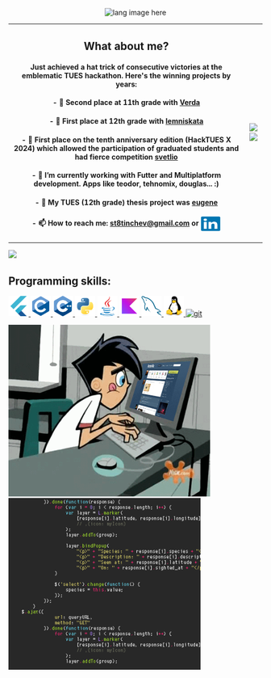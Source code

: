 <p align="center">
  <img width="30%" src="lang.gif" alt="lang image here" />
</p>

<!-- <p align="center"> 
  <img src="https://komarev.com/ghpvc/?username=StoyanTinchev&label=Profile%20visits&color=000000&style=flat" alt="StoyanTinchev"/>
</p> -->

<table align="center" width="100%" height="100%">
  <tr>
    <td align="center">
        <h2>What about me?</h2>
        <h4>Just achieved a hat trick of consecutive victories at the emblematic TUES hackathon. Here's the winning projects by years:</h4>
        <h4>- 🔭 Second place at 11th grade with <a href="https://github.com/boki1/verda">Verda</a></h4>
        <h4>- 🔭 First place at 12th grade with <a href="https://github.com/VayerMaking/lemniskata">lemniskata</a></h4>
        <h4>- 🔭 First place on the tenth anniversary edition (HackTUES X 2024) which allowed the participation of graduated students and had fierce competition <a href="https://github.com/svetl-io">svetlio</a></h4>
        <h4>- 🌱 I’m currently working with Futter and Multiplatform development. Apps like teodor, tehnomix, douglas... :)</h4>
        <h4>- 🔭 My TUES (12th grade) thesis project was <a href="https://github.com/boki1/eugene">eugene</a></h4>
        <h4>- 📫 How to reach me: <a href="mailto:st8tinchev@gmail.com">st8tinchev@gmail.com</a> or <a href="https://www.linkedin.com/in/stoyan-tinchev-524949208" target="blank"><img align="center" src="https://raw.githubusercontent.com/devicons/devicon/master/icons/linkedin/linkedin-original.svg" alt="stoyan-tinchev" height="30" width="40" /></a></h4>
 </td>
    <td align="center">
        <img width="100%" src="https://github-readme-stats.vercel.app/api?username=StoyanTinchev&show_icons=true&theme=merko&hide_border=true" />
        <img width="100%" src="https://github-readme-stats.vercel.app/api/top-langs/?username=StoyanTinchev&layout=compact&langs_count=10&show_icons=true&count_private=true&theme=merko&hide=Python,JavaScript" />
    </td>
  </tr>  
</table>
<img width="100%" src="https://github-readme-streak-stats.herokuapp.com/?user=StoyanTinchev&show_icons=true&locale=en&layout=demo&theme=merko&hide_border=true" />

## Programming skills:
<p align="left"> 
<a href="https://flutter.dev" target="_blank"> <img src="https://raw.githubusercontent.com/devicons/devicon/master/icons/flutter/flutter-original.svg" alt="c" width="40" height="40"/> </a>
<a href="https://www.cprogramming.com/" target="_blank"> <img src="https://raw.githubusercontent.com/devicons/devicon/master/icons/c/c-original.svg" alt="c" width="40" height="40"/> </a> 
<a href="https://www.w3schools.com/cpp/" target="_blank"> <img src="https://raw.githubusercontent.com/devicons/devicon/master/icons/cplusplus/cplusplus-original.svg" alt="cplusplus" width="40" height="40"/> </a> 
<a href="https://www.python.org" target="_blank"> <img src="https://raw.githubusercontent.com/devicons/devicon/master/icons/python/python-original.svg" alt="python" width="40" height="40"/> </a> 
<a href="https://www.java.com" target="_blank"> <img src="https://raw.githubusercontent.com/devicons/devicon/master/icons/java/java-original.svg" alt="java" width="40" height="40"/> </a> 
<a href="https://www.java.com" target="_blank"> <img src="https://raw.githubusercontent.com/devicons/devicon/master/icons/kotlin/kotlin-original.svg" alt="java" width="40" height="40"/> </a> 
<a href="https://www.mysql.com/" target="_blank"> <img src="https://raw.githubusercontent.com/devicons/devicon/master/icons/mysql/mysql-original.svg" alt="mysql" width="40" height="40"/> </a> 
<a href="https://www.linux.org/" target="_blank"> <img src="https://raw.githubusercontent.com/devicons/devicon/master/icons/linux/linux-original.svg" alt="linux" width="40" height="40"/> </a> 
<a href="https://git-scm.com/" target="_blank"> <img src="https://www.vectorlogo.zone/logos/git-scm/git-scm-icon.svg" alt="git" width="40" height="40"/> </a> </p>

<p align="left">
  <img src="https://github.com/StoyanTinchev/StoyanTinchev/blob/main/me.gif" width=400 height=340>
  <img src="https://github.com/StoyanTinchev/StoyanTinchev/blob/main/new.gif" height=340/>
</p>

<!--
**StoyanTinchev/StoyanTinchev** is a ✨ _special_ ✨ repository because its `README.md` (this file) appears on your GitHub profile.

Here are some ideas to get you started:

- 🔭 I’m currently working on ...
- 🌱 I’m currently learning ...
- 👯 I’m looking to collaborate on ...
- 🤔 I’m looking for help with ...
- 💬 Ask me about ...
- 📫 How to reach me: ...
- 😄 Pronouns: ...
- ⚡ Fun fact: ...
-->
